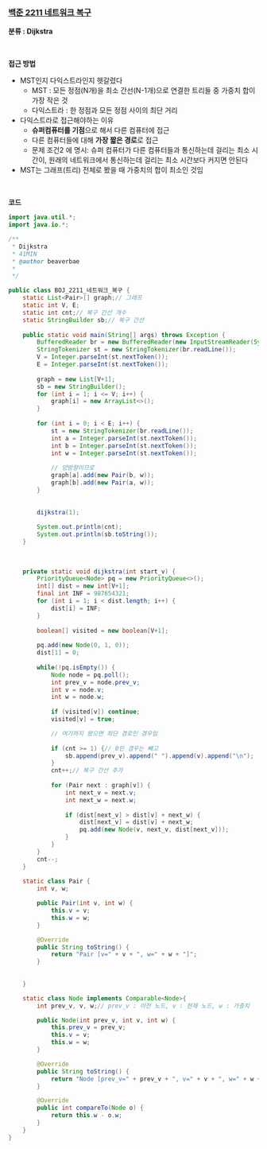 ### [백준 2211 네트워크 복구](https://www.acmicpc.net/problem/2211)

**분류 : Dijkstra**

<br>

**접근 방법**

- MST인지 다익스트라인지 헷갈렸다
  - MST : 모든 정점(N개)을 최소 간선(N-1개)으로 연결한 트리들 중 가중치 합이 가장 작은 것
  - 다익스트라 : 한 정점과 모든 정점 사이의 최단 거리
- 다익스트라로 접근해야하는 이유
  - **슈퍼컴퓨터를 기점**으로 해서 다른 컴퓨터에 접근
  - 다른 컴퓨터들에 대해 **가장 짧은 경로**로 접근
  - 문제 조건2 에 명시: 슈퍼 컴퓨터가 다른 컴퓨터들과 통신하는데 걸리는 최소 시간이, 원래의 네트워크에서 통신하는데 걸리는 최소 시간보다 커지면 안된다
- MST는 그래프(트리) 전체로 봤을 때 가중치의 합이 최소인 것임

<br>

**코드**

```java
import java.util.*;
import java.io.*;

/**
 * Dijkstra
 * 41MIN
 * @author beaverbae
 *
 */

public class BOJ_2211_네트워크_복구 {
	static List<Pair>[] graph;// 그래프
	static int V, E;
	static int cnt;// 복구 간선 개수
 	static StringBuilder sb;// 복구 간선
	
	public static void main(String[] args) throws Exception {
		BufferedReader br = new BufferedReader(new InputStreamReader(System.in));
		StringTokenizer st = new StringTokenizer(br.readLine());
		V = Integer.parseInt(st.nextToken());
		E = Integer.parseInt(st.nextToken());
		
		graph = new List[V+1];
		sb = new StringBuilder();
		for (int i = 1; i <= V; i++) {
			graph[i] = new ArrayList<>();
		}
		
		for (int i = 0; i < E; i++) {
			st = new StringTokenizer(br.readLine());
			int a = Integer.parseInt(st.nextToken());
			int b = Integer.parseInt(st.nextToken());
			int w = Integer.parseInt(st.nextToken());
			
			// 양방향이므로
			graph[a].add(new Pair(b, w));
			graph[b].add(new Pair(a, w));
		}
		
		
		dijkstra(1);
		
		System.out.println(cnt);
		System.out.println(sb.toString());
	}
	
	
	
	private static void dijkstra(int start_v) {
		PriorityQueue<Node> pq = new PriorityQueue<>();
		int[] dist = new int[V+1];
		final int INF = 987654321;
		for (int i = 1; i < dist.length; i++) {
			dist[i] = INF;
		}
		
		boolean[] visited = new boolean[V+1];
		
		pq.add(new Node(0, 1, 0));
		dist[1] = 0;
		
		while(!pq.isEmpty()) {
			Node node = pq.poll();
			int prev_v = node.prev_v;
			int v = node.v;
			int w = node.w;
			
			if (visited[v]) continue;
			visited[v] = true;

			// 여기까지 왔으면 최단 경로인 경우임
			
			if (cnt >= 1) {// 0인 경우는 뺴고
				sb.append(prev_v).append(" ").append(v).append("\n");
			}
			cnt++;// 복구 간선 추가
			
			for (Pair next : graph[v]) {
				int next_v = next.v;
				int next_w = next.w;
				
				if (dist[next_v] > dist[v] + next_w) {
					dist[next_v] = dist[v] + next_w;
					pq.add(new Node(v, next_v, dist[next_v]));
				}
			}
		}
		cnt--;
	}
	
	static class Pair {
		int v, w;

		public Pair(int v, int w) {
			this.v = v;
			this.w = w;
		}

		@Override
		public String toString() {
			return "Pair [v=" + v + ", w=" + w + "]";
		}
		
		
	}

	static class Node implements Comparable<Node>{
		int prev_v, v, w;// prev_v : 이전 노드, v : 현재 노드, w : 가중치

		public Node(int prev_v, int v, int w) {
			this.prev_v = prev_v;
			this.v = v;
			this.w = w;
		}

		@Override
		public String toString() {
			return "Node [prev_v=" + prev_v + ", v=" + v + ", w=" + w + "]";
		}

		@Override
		public int compareTo(Node o) {
			return this.w - o.w;
		}
	}	
}

```

